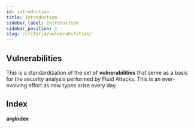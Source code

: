 ```yaml
---
id: introduction
title: Introduction
sidebar_label: Introduction
sidebar_position: 1
slug: /criteria/vulnerabilities/
---
```


<head>
  <title>Vulnerabilities | Criteria | Fluid Attacks Documentation</title>
</head>

## Vulnerabilities

This is a standardization
of the set of **vulnerabilities**
that serve as a basis for the security analysis
performed by Fluid Attacks.
This is an ever-evolving effort
as new types arise every day.

## Index

__argIndex__
